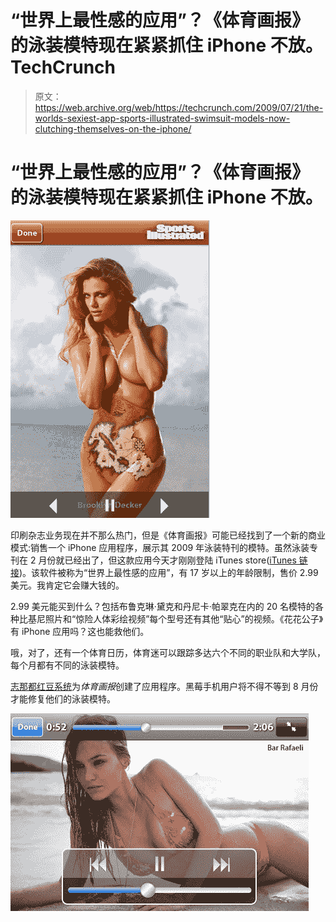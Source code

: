 # “世界上最性感的应用”？《体育画报》的泳装模特现在紧紧抓住 iPhone 不放。TechCrunch

> 原文：<https://web.archive.org/web/https://techcrunch.com/2009/07/21/the-worlds-sexiest-app-sports-illustrated-swimsuit-models-now-clutching-themselves-on-the-iphone/>

# “世界上最性感的应用”？《体育画报》的泳装模特现在紧紧抓住 iPhone 不放。

![](img/5fd3885d7ccc5ddf4a7935c63668778a.png)

印刷杂志业务现在并不那么热门，但是《体育画报》可能已经找到了一个新的商业模式:销售一个 iPhone 应用程序，展示其 2009 年泳装特刊的模特。虽然泳装专刊在 2 月份就已经出了，但这款应用今天才刚刚登陆 iTunes store([iTunes 链接](https://web.archive.org/web/20221007050427/http://bit.ly/193W2f))。该软件被称为“世界上最性感的应用”，有 17 岁以上的年龄限制，售价 2.99 美元。我肯定它会赚大钱的。

2.99 美元能买到什么？包括布鲁克琳·黛克和丹尼卡·帕翠克在内的 20 名模特的各种比基尼照片和“惊险人体彩绘视频”每个型号还有其他“贴心”的视频。《花花公子》有 iPhone 应用吗？这也能救他们。

哦，对了，还有一个体育日历，体育迷可以跟踪多达六个不同的职业队和大学队，每个月都有不同的泳装模特。

[志那都红豆系统](https://web.archive.org/web/20221007050427/http://www.azukisystems.com/)为*体育画报*创建了应用程序。黑莓手机用户将不得不等到 8 月份才能修复他们的泳装模特。

![](img/9000e9afbbda0763e6896616176fa714.png)